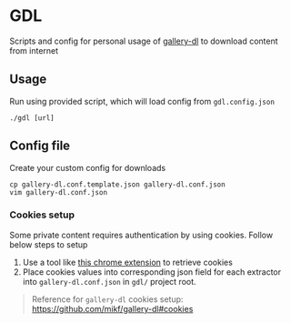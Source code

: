 # GDL

Scripts and config for personal usage of [gallery-dl](https://github.com/mikf/gallery-dl)
to download content from internet

## Usage
Run using provided script, which will load config from `gdl.config.json`

```shell
./gdl [url]
```
## Config file
Create your custom config for downloads

```shell
cp gallery-dl.conf.template.json gallery-dl.conf.json
vim gallery-dl.conf.json
```

### Cookies setup
Some private content requires authentication by using cookies. Follow below
steps to setup

1. Use a tool like [this chrome extension](https://chrome.google.com/webstore/detail/get-cookiestxt-locally/cclelndahbckbenkjhflpdbgdldlbecc)
   to retrieve cookies
2. Place cookies values into corresponding json field for each extractor into
   `gallery-dl.conf.json` in `gdl/` project root.

> Reference for `gallery-dl` cookies setup: https://github.com/mikf/gallery-dl#cookies
